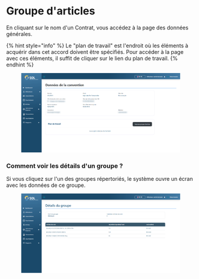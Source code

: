 # Groupe d'articles

En cliquant sur le nom d'un Contrat, vous accédez à la page des données générales.

{% hint style="info" %}
Le "plan de travail" est l'endroit où les éléments à acquérir dans cet accord doivent être spécifiés. Pour accéder à la page avec ces éléments, il suffit de cliquer sur le lien du plan de travail.
{% endhint %}

<figure><img src="../../../../.gitbook/assets/conv-det.png" alt=""><figcaption></figcaption></figure>

### Comment voir les détails d'un groupe ?

Si vous cliquez sur l'un des groupes répertoriés, le système ouvre un écran avec les données de ce groupe.

<figure><img src="../../../../.gitbook/assets/grp-det (1).png" alt=""><figcaption></figcaption></figure>
